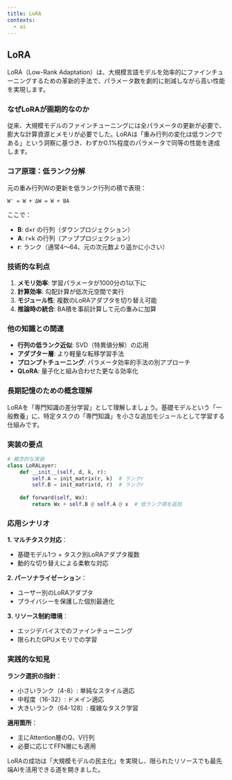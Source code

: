 ```yaml
---
title: LoRA
contexts:
  - ai
---
```


<Context name="ai">

## LoRA

LoRA（Low-Rank Adaptation）は、大規模言語モデルを効率的にファインチューニングするための革新的手法で、パラメータ数を劇的に削減しながら高い性能を実現します。

### なぜLoRAが画期的なのか

従来、大規模モデルのファインチューニングには全パラメータの更新が必要で、膨大な計算資源とメモリが必要でした。LoRAは「重み行列の変化は低ランクである」という洞察に基づき、わずか0.1%程度のパラメータで同等の性能を達成します。

### コア原理：低ランク分解

元の重み行列Wの更新を低ランク行列の積で表現：
```
W' = W + ΔW = W + BA
```

ここで：
- **B**: d×r の行列（ダウンプロジェクション）
- **A**: r×k の行列（アッププロジェクション）
- **r**: ランク（通常4〜64、元の次元数より遥かに小さい）

### 技術的な利点

1. **メモリ効率**: 学習パラメータが1000分の1以下に
2. **計算効率**: 勾配計算が低次元空間で実行
3. **モジュール性**: 複数のLoRAアダプタを切り替え可能
4. **推論時の統合**: BA積を事前計算して元の重みに加算

### 他の知識との関連

- **行列の低ランク近似**: SVD（特異値分解）の応用
- **アダプター層**: より軽量な転移学習手法
- **プロンプトチューニング**: パラメータ効率的手法の別アプローチ
- **QLoRA**: 量子化と組み合わせた更なる効率化

### 長期記憶のための概念理解

LoRAを「専門知識の差分学習」として理解しましょう。基礎モデルという「一般教養」に、特定タスクの「専門知識」を小さな追加モジュールとして学習する仕組みです。

### 実装の要点

```python
# 概念的な実装
class LoRALayer:
    def __init__(self, d, k, r):
        self.A = init_matrix(r, k)  # ランクr
        self.B = init_matrix(d, r)  # ランクr
        
    def forward(self, Wx):
        return Wx + self.B @ self.A @ x  # 低ランク項を追加
```

### 応用シナリオ

**1. マルチタスク対応**：
- 基礎モデル1つ + タスク別LoRAアダプタ複数
- 動的な切り替えによる柔軟な対応

**2. パーソナライゼーション**：
- ユーザー別のLoRAアダプタ
- プライバシーを保護した個別最適化

**3. リソース制約環境**：
- エッジデバイスでのファインチューニング
- 限られたGPUメモリでの学習

### 実践的な知見

**ランク選択の指針**：
- 小さいランク（4-8）: 単純なスタイル適応
- 中程度（16-32）: ドメイン適応
- 大きいランク（64-128）: 複雑なタスク学習

**適用箇所**：
- 主にAttention層のQ、V行列
- 必要に応じてFFN層にも適用

LoRAの成功は「大規模モデルの民主化」を実現し、限られたリソースでも最先端AIを活用できる道を開きました。

</Context>

